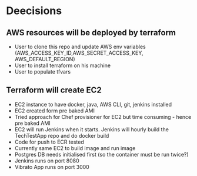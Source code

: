 # Deecisions

## AWS resources will be deployed by terraform
 - User to clone this repo and update AWS env variables (AWS_ACCESS_KEY_ID,AWS_SECRET_ACCESS_KEY, AWS_DEFAULT_REGION)
 - User to install terraform on his machine
 - User to populate tfvars

## Terraform will create EC2
 - EC2 instance to have docker, java, AWS CLI, git, jenkins installed
 - EC2 created form pre baked AMI
 - Tried approach for Chef provisioner for EC2 but time consuming - hence pre baked AMI
 - EC2 will run Jenkins when it starts. Jenkins will hourly build the TechTestApp repo and do docker build
 - Code for push to ECR tested
 - Currently same EC2 to build image and run image
 - Postgres DB needs initialised first (so the container must be run twice?)
 - Jenkins runs on port 8080 
 - Vibrato App runs on port 3000